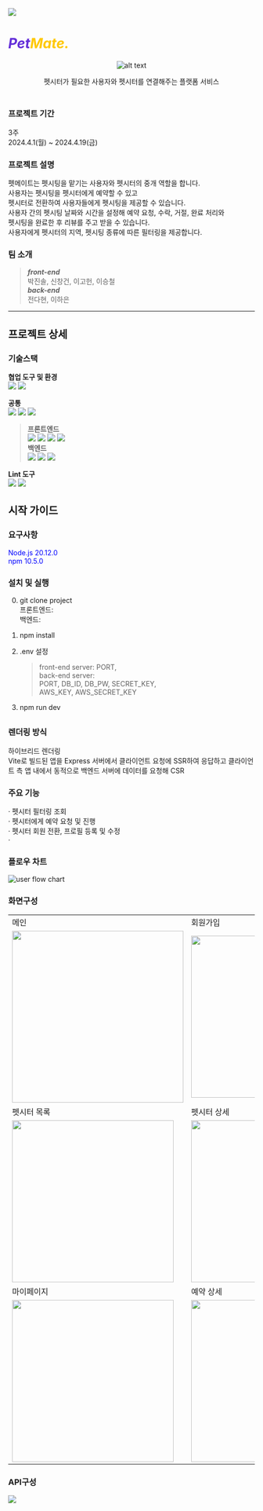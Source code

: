 <img src="https://capsule-render.vercel.app/api?type=Waving&color=632ed8&height=220&section=header" />

<h1 style="color: #632ed8; font-style: italic;">Pet<span style="color: #ffc800">Mate.</span></h1>
<div style="text-align:center; display: flex; align-items: center; justify-content: center; flex-direction: column;">
    <img src="public/images/README/image-1.png" alt="alt text">
    <p>펫시터가 필요한 사용자와 펫시터를 연결해주는 플랫폼 서비스</p>
</div>

##

### 프로젝트 기간  
3주  
2024.4.1(월) ~ 2024.4.19(금)

### 프로젝트 설명  
펫메이트는 펫시팅을 맡기는 사용자와 펫시터의 중개 역할을 합니다.  
사용자는 펫시팅을 펫시터에게 예약할 수 있고  
펫시터로 전환하여 사용자들에게 펫시팅을 제공할 수 있습니다.  
사용자 간의 펫시팅 날짜와 시간을 설정해 예약 요청, 수락, 거절, 완료 처리와  
펫시팅을 완료한 후 리뷰를 주고 받을 수 있습니다.  
사용자에게 펫시터의 지역, 펫시팅 종류에 따른 필터링을 제공합니다.

### 팀 소개

> **_front-end_**  
박진솔, 신창건, 이고헌, 이승철  
**_back-end_**  
 전다현, 이하은

<hr/>

## 프로젝트 상세

### 기술스택

**협업 도구 및 환경**  
<img src="https://img.shields.io/badge/GitLab-FC6D26?style=flat-square&logo=gitlab&logoColor=fff"/> 
<img src="https://img.shields.io/badge/Notion-000000?style=flat-square&logo=notion&logoColor=fff"/>  

**공통**  
<img src="https://img.shields.io/badge/javascript-F7DF1E?style=flat-square&logo=javascript&logoColor=fff"/>
<img src="https://img.shields.io/badge/Node.js-339933?style=flat-square&logo=Node.js&logoColor=fff"/>
<img src="https://img.shields.io/badge/Express-000000?style=flat-square&logo=Express&logoColor=fff"/>  

> **프론트엔드**  
> <img src="https://img.shields.io/badge/React-61DAFB?style=flat-square&logo=React&logoColor=fff"/> 
> <img src="https://img.shields.io/badge/Redux-764ABC?style=flat-square&logo=Redux&logoColor=fff"/> 
> <img src="https://img.shields.io/badge/SCSS-CC6699?style=flat-square&logo=Sass&logoColor=fff"/> 
> <img src="https://img.shields.io/badge/Vite-646CFF?style=flat-square&logo=Vite&logoColor=fff"/>  
> **백엔드**  
> <img src="https://img.shields.io/badge/MongoDB-47A248?style=flat-square&logo=mongodb&logoColor=fff"/> <img src="https://img.shields.io/badge/Mongoose-880000?style=flat-square&logo=mongoose&logoColor=fff"/> <img src="https://img.shields.io/badge/AmazonS3-569A31?style=flat-square&logo=amazons3&logoColor=fff"/>

**Lint 도구**  
<img src="https://img.shields.io/badge/Prettier-F7B93E?style=flat-square&logo=prettier&logoColor=fff"/>
<img src="https://img.shields.io/badge/ESlint-4B32C3?style=flat-square&logo=eslint&logoColor=fff"/>

## 시작 가이드

### 요구사항  
<span style="color: blue;">Node.js 20.12.0 <br> npm 10.5.0</span>

### 설치 및 실행

0. git clone project  
    프론트엔드:  
    백엔드:
1. npm install
2. .env 설정  
    >front-end server: PORT,  
     back-end server:  
     PORT, DB_ID, DB_PW, SECRET_KEY,   
     AWS_KEY, AWS_SECRET_KEY
    
3. npm run dev

##

### 렌더링 방식  
하이브리드 렌더링  
Vite로 빌드된 앱을 Express 서버에서 클라이언트 요청에 SSR하여 응답하고 클라이언트 측 앱 내에서 동적으로 백엔드 서버에 데이터를 요청해 CSR

### 주요 기능  
· 펫시터 필터링 조회  
· 펫시터에게 예약 요청 및 진행  
· 펫시터 회원 전환, 프로필 등록 및 수정  
·   

### 플로우 차트

![user flow chart](public/images/README/image-5.png)

### 화면구성  
<table>
    <tr>
        <td>메인</td>
        <td>회원가입</td>
    </tr>
    <tr>
        <td><img src="public/images/README/main.png" style="width: 350px"/></td>
        <td><img src="public/images/README/signUp.png" style="width: 330px"/></td>
    </tr>
    <tr>
        <td>펫시터 목록</td>
        <td>펫시터 상세</td>
    </tr>
    <tr>
        <td><img src="public/images/README/petsitterList.png" style="width: 330px"/></td>
        <td><img src="public/images/README/petsitterDetail.png" style="width: 330px"/></td>
    </tr>
    <tr>
        <td>마이페이지</td>
        <td>예약 상세</td>
    </tr>
    <tr>
        <td><img src="public/images/README/mypagePetsitter.png" style="width: 330px"/></td>
        <td><img src="public/images/README/orderDetail.png" style="width: 330px"/></td>
    </tr>
</table>

### API구성

<img src="public/images/README/image.png" style="width: 80&"/>
